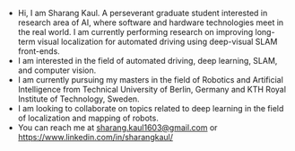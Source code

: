 - Hi, I am Sharang Kaul. A perseverant graduate student interested in research area of AI, where software and hardware technologies meet in the real world.
I am currently performing research on improving long-term visual localization for automated driving using deep-visual SLAM front-ends.
- I am interested in the field of automated driving, deep learning, SLAM, and computer vision.
- I am currently pursuing my masters in the field of Robotics and Artificial Intelligence from Technical University of Berlin, Germany
and KTH Royal Institute of Technology, Sweden.
- I am looking to collaborate on topics related to deep learning in the field of localization and mapping of robots.
- You can reach me at sharang.kaul1603@gmail.com or https://www.linkedin.com/in/sharangkaul/

<!---
SharangKaul123/SharangKaul123 is a ✨ special ✨ repository because its `README.md` (this file) appears on your GitHub profile.
You can click the Preview link to take a look at your changes.
--->

